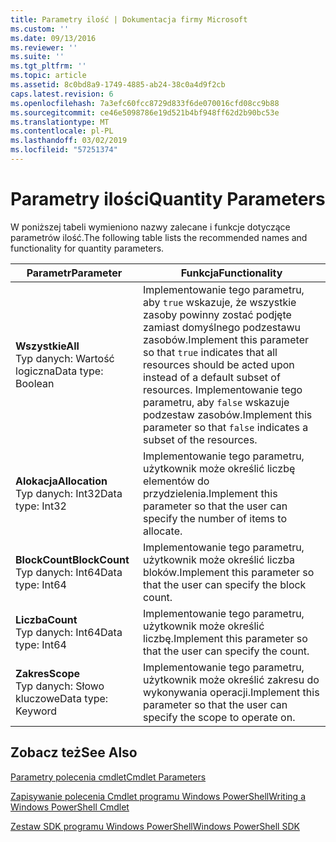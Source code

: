 ```yaml
---
title: Parametry ilość | Dokumentacja firmy Microsoft
ms.custom: ''
ms.date: 09/13/2016
ms.reviewer: ''
ms.suite: ''
ms.tgt_pltfrm: ''
ms.topic: article
ms.assetid: 8c0bd8a9-1749-4885-ab24-38c0a4d9f2cb
caps.latest.revision: 6
ms.openlocfilehash: 7a3efc60fcc8729d833f6de070016cfd08cc9b88
ms.sourcegitcommit: ce46e5098786e19d521b4bf948ff62d2b90bc53e
ms.translationtype: MT
ms.contentlocale: pl-PL
ms.lasthandoff: 03/02/2019
ms.locfileid: "57251374"
---
```

# <a name="quantity-parameters"></a><span data-ttu-id="70e44-102">Parametry ilości</span><span class="sxs-lookup"><span data-stu-id="70e44-102">Quantity Parameters</span></span>

<span data-ttu-id="70e44-103">W poniższej tabeli wymieniono nazwy zalecane i funkcje dotyczące parametrów ilość.</span><span class="sxs-lookup"><span data-stu-id="70e44-103">The following table lists the recommended names and functionality for quantity parameters.</span></span>

|<span data-ttu-id="70e44-104">Parametr</span><span class="sxs-lookup"><span data-stu-id="70e44-104">Parameter</span></span>|<span data-ttu-id="70e44-105">Funkcja</span><span class="sxs-lookup"><span data-stu-id="70e44-105">Functionality</span></span>|
|---|---|
|<span data-ttu-id="70e44-106">**Wszystkie**</span><span class="sxs-lookup"><span data-stu-id="70e44-106">**All**</span></span><br><span data-ttu-id="70e44-107">Typ danych: Wartość logiczna</span><span class="sxs-lookup"><span data-stu-id="70e44-107">Data type: Boolean</span></span>|<span data-ttu-id="70e44-108">Implementowanie tego parametru, aby `true` wskazuje, że wszystkie zasoby powinny zostać podjęte zamiast domyślnego podzestawu zasobów.</span><span class="sxs-lookup"><span data-stu-id="70e44-108">Implement this parameter so that `true` indicates that all resources should be acted upon instead of a default subset of resources.</span></span> <span data-ttu-id="70e44-109">Implementowanie tego parametru, aby `false` wskazuje podzestaw zasobów.</span><span class="sxs-lookup"><span data-stu-id="70e44-109">Implement this parameter so that `false` indicates a subset of the resources.</span></span>|
|<span data-ttu-id="70e44-110">**Alokacja**</span><span class="sxs-lookup"><span data-stu-id="70e44-110">**Allocation**</span></span><br><span data-ttu-id="70e44-111">Typ danych: Int32</span><span class="sxs-lookup"><span data-stu-id="70e44-111">Data type: Int32</span></span>|<span data-ttu-id="70e44-112">Implementowanie tego parametru, użytkownik może określić liczbę elementów do przydzielenia.</span><span class="sxs-lookup"><span data-stu-id="70e44-112">Implement this parameter so that the user can specify the number of items to allocate.</span></span>|
|<span data-ttu-id="70e44-113">**BlockCount**</span><span class="sxs-lookup"><span data-stu-id="70e44-113">**BlockCount**</span></span><br><span data-ttu-id="70e44-114">Typ danych: Int64</span><span class="sxs-lookup"><span data-stu-id="70e44-114">Data type: Int64</span></span>|<span data-ttu-id="70e44-115">Implementowanie tego parametru, użytkownik może określić liczba bloków.</span><span class="sxs-lookup"><span data-stu-id="70e44-115">Implement this parameter so that the user can specify the block count.</span></span>|
|<span data-ttu-id="70e44-116">**Liczba**</span><span class="sxs-lookup"><span data-stu-id="70e44-116">**Count**</span></span><br><span data-ttu-id="70e44-117">Typ danych: Int64</span><span class="sxs-lookup"><span data-stu-id="70e44-117">Data type: Int64</span></span>|<span data-ttu-id="70e44-118">Implementowanie tego parametru, użytkownik może określić liczbę.</span><span class="sxs-lookup"><span data-stu-id="70e44-118">Implement this parameter so that the user can specify the count.</span></span>|
|<span data-ttu-id="70e44-119">**Zakres**</span><span class="sxs-lookup"><span data-stu-id="70e44-119">**Scope**</span></span><br><span data-ttu-id="70e44-120">Typ danych: Słowo kluczowe</span><span class="sxs-lookup"><span data-stu-id="70e44-120">Data type: Keyword</span></span>|<span data-ttu-id="70e44-121">Implementowanie tego parametru, użytkownik może określić zakresu do wykonywania operacji.</span><span class="sxs-lookup"><span data-stu-id="70e44-121">Implement this parameter so that the user can specify the scope to operate on.</span></span>|

## <a name="see-also"></a><span data-ttu-id="70e44-122">Zobacz też</span><span class="sxs-lookup"><span data-stu-id="70e44-122">See Also</span></span>

[<span data-ttu-id="70e44-123">Parametry polecenia cmdlet</span><span class="sxs-lookup"><span data-stu-id="70e44-123">Cmdlet Parameters</span></span>](./cmdlet-parameters.md)

[<span data-ttu-id="70e44-124">Zapisywanie polecenia Cmdlet programu Windows PowerShell</span><span class="sxs-lookup"><span data-stu-id="70e44-124">Writing a Windows PowerShell Cmdlet</span></span>](./writing-a-windows-powershell-cmdlet.md)

[<span data-ttu-id="70e44-125">Zestaw SDK programu Windows PowerShell</span><span class="sxs-lookup"><span data-stu-id="70e44-125">Windows PowerShell SDK</span></span>](../windows-powershell-reference.md)

